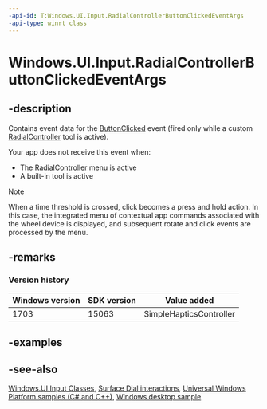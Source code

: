 ```yaml
---
-api-id: T:Windows.UI.Input.RadialControllerButtonClickedEventArgs
-api-type: winrt class
---
```


<!-- Class syntax.
public class RadialControllerButtonClickedEventArgs : Windows.UI.Input.IRadialControllerButtonClickedEventArgs, Windows.UI.Input.IRadialControllerButtonClickedEventArgs2
-->

# Windows.UI.Input.RadialControllerButtonClickedEventArgs

## -description
Contains event data for the [ButtonClicked](radialcontroller_buttonclicked.md) event (fired only while a custom [RadialController](radialcontroller.md) tool is active).


Your app does not receive this event when:

+ The [RadialController](radialcontroller.md) menu is active
+ A built-in tool is active


> [!NOTE]
> When a time threshold is crossed, click becomes a press and hold action. In this case, the integrated menu of contextual app commands associated with the wheel device is displayed, and subsequent rotate and click events are processed by the menu.

## -remarks

### Version history

| Windows version | SDK version | Value added |
| -- | -- | -- |
| 1703 | 15063 | SimpleHapticsController |

## -examples

## -see-also

[Windows.UI.Input Classes](windows_ui_input_classes.md), [Surface Dial interactions](/windows/uwp/input-and-devices/windows-wheel-interactions), [Universal Windows Platform samples (C# and C++)](https://go.microsoft.com/fwlink/?linkid=832713), [Windows desktop sample](https://aka.ms/radialcontrollerclassicsample)
